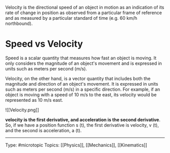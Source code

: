 Velocity is the directional speed of an object in motion as an indication of its rate of change in position as observed from a particular frame of reference and as measured by a particular standard of time (e.g. 60 km/h northbound).

# Speed vs Velocity

Speed is a scalar quantity that measures how fast an object is moving. It only considers the magnitude of an object's movement and is expressed in units such as meters per second (m/s).

Velocity, on the other hand, is a vector quantity that includes both the magnitude and direction of an object's movement. It is expressed in units such as meters per second (m/s) in a specific direction. For example, if an object is moving with a speed of 10 m/s to the east, its velocity would be represented as 10 m/s east.


![[Velocity.png]]

**velocity is the first derivative, and acceleration is the second derivative**. So, if we have a position function s (t), the first derivative is velocity, v (t), and the second is acceleration, a (t).
___
Type: #microtopic 
Topics: [[Physics]], [[Mechanics]], [[Kinematics]]


